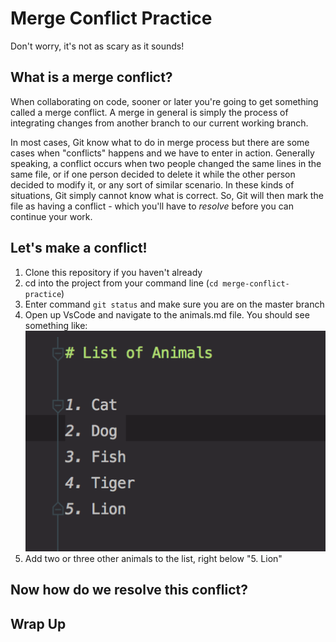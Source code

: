 # Merge Conflict Practice

Don't worry, it's not as scary as it sounds!

## What is a merge conflict?
When collaborating on code, sooner or later you're going to get something
called a merge conflict. A merge in general is simply the process of
integrating changes from another branch to our current working branch.

In most cases, Git know what to do in merge process but there are some
cases when "conflicts" happens and we have to enter in action. Generally
speaking, a conflict occurs when two people changed the same lines
in the same file, or if one person decided to delete it while the other person 
decided to modify it, or any sort of similar scenario. In these kinds of situations,
Git simply cannot know what is correct. So, Git will then mark the file as having a conflict - which you'll
have to *resolve* before you can continue your work.

## Let's make a conflict!
1. Clone this repository if you haven't already
2. cd into the project from your command line (`cd merge-conflict-practice`)
3. Enter command `git status` and make sure you are on the master branch
4. Open up VsCode and navigate to the animals.md file.
You should see something like:
![](/img/recipe.png)
5. Add two or three other animals to the list, right below "5. Lion"




## Now how do we resolve this conflict?


## Wrap Up


